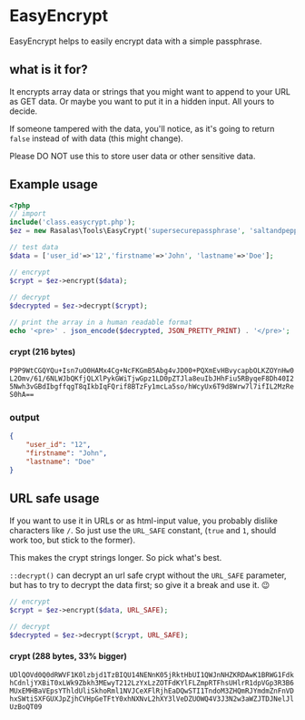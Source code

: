 # EasyEncrypt
EasyEncrypt helps to easily encrypt data with a simple passphrase.

## what is it for?
It encrypts array data or strings that you might want to append to your URL as GET data. Or maybe you want to put it in a hidden input. All yours to decide.

If someone tampered with the data, you'll notice, as it's going to return `false` instead of with data (this might change).

Please DO NOT use this to store user data or other sensitive data.

## Example usage
```php
<?php
// import
include('class.easycrypt.php');
$ez = new Rasalas\Tools\EasyCrypt('supersecurepassphrase', 'saltandpepper');

// test data
$data = ['user_id'=>'12','firstname'=>'John', 'lastname'=>'Doe'];

// encrypt
$crypt = $ez->encrypt($data);
 
// decrypt
$decrypted = $ez->decrypt($crypt);

// print the array in a human readable format
echo '<pre>' . json_encode($decrypted, JSON_PRETTY_PRINT) . '</pre>';
```
#### crypt (216 bytes)
`P9P9WtCGQYQu+Isn7uO0HAMx4Cg+NcFKGmB5Abg4vJD00+PQXmEvHBvycapbOLKZOYnHw0L2Omv/61/6NLWJbQKfjQLXlPykGWiTjwGpz1LD0pZTJla8euIbJHhFiu5RByqeF8Dh40I25Nwh3vGBdIbgffqgT8qIkbIqFQrif8BTzFy1mcLa5so/hWcyUx6T9d8Wrw7l7ifIL2MzReS0hA==`

### output
```json
{
    "user_id": "12",
    "firstname": "John",
    "lastname": "Doe"
}
```

## URL safe usage
If you want to use it in URLs or as html-input value, you probably dislike characters like `/`. So just use the `URL_SAFE` constant, (`true` and `1`, should work too, but stick to the former).

This makes the crypt strings longer. So pick what's best.

`::decrypt()` can decrypt an url safe crypt without the `URL_SAFE` parameter, but has to try to decrypt the data first; so give it a break and use it. 😉
```php
// encrypt
$crypt = $ez->encrypt($data, URL_SAFE);
 
// decrypt
$decrypted = $ez->decrypt($crypt, URL_SAFE);

```
#### crypt (288 bytes, 33% bigger)
`UDlQOVd0Q0dRWVF1K0lzbjd1TzBIQU14NENnK05jRktHbUI1QWJnNHZKRDAwK1BRWG1FdkhCdnljYXBiT0xLWk9Zbkh3MEwyT212LzYxLzZOTFdKYlFLZmpRTFhsUHlrR1dpVGp3R3B6MUxEMHBaVEpsYThldUliSkhoRml1NVJCeXFlRjhEaDQwSTI1TndoM3ZHQmRJYmdmZnFnVDhxSWtiSXFGUXJpZjhCVHpGeTFtY0xhNXNvL2hXY3lVeDZUOWQ4V3J3N2w3aWZJTDJNelJlUzBoQT09`